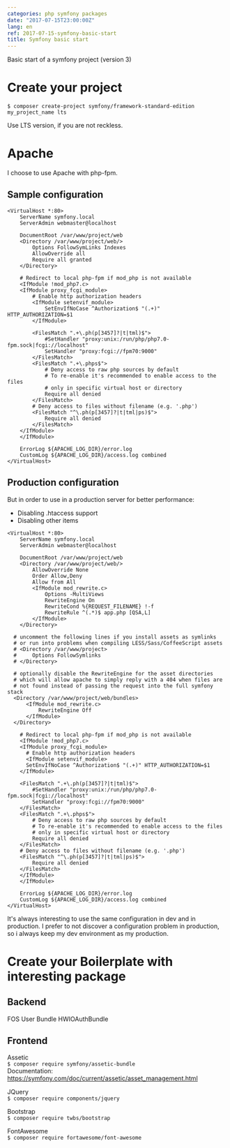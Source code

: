 ```yaml
---
categories: php symfony packages
date: "2017-07-15T23:00:00Z"
lang: en
ref: 2017-07-15-symfony-basic-start
title: Symfony basic start
---
```

Basic start of a symfony project (version 3)

# Create your project
`$ composer create-project symfony/framework-standard-edition my_project_name lts`

Use LTS version, if you are not reckless.

# Apache
I choose to use Apache with php-fpm.

## Sample configuration

```
<VirtualHost *:80>
	ServerName symfony.local
	ServerAdmin webmaster@localhost

	DocumentRoot /var/www/project/web
	<Directory /var/www/project/web/>
		Options FollowSymLinks Indexes
		AllowOverride all
		Require all granted
	</Directory>

	# Redirect to local php-fpm if mod_php is not available
	<IfModule !mod_php7.c>
	<IfModule proxy_fcgi_module>
		# Enable http authorization headers
		<IfModule setenvif_module>
			SetEnvIfNoCase ^Authorization$ "(.+)" HTTP_AUTHORIZATION=$1
		</IfModule>

		<FilesMatch ".+\.ph(p[3457]?|t|tml)$">
			#SetHandler "proxy:unix:/run/php/php7.0-fpm.sock|fcgi://localhost"
			SetHandler "proxy:fcgi://fpm70:9000"
		</FilesMatch>
		<FilesMatch ".+\.phps$">
			# Deny access to raw php sources by default
			# To re-enable it's recommended to enable access to the files
			# only in specific virtual host or directory
			Require all denied
		</FilesMatch>
		# Deny access to files without filename (e.g. '.php')
		<FilesMatch "^\.ph(p[3457]?|t|tml|ps)$">
			Require all denied
		</FilesMatch>
	</IfModule>
	</IfModule>

	ErrorLog ${APACHE_LOG_DIR}/error.log
	CustomLog ${APACHE_LOG_DIR}/access.log combined
</VirtualHost>
```

## Production configuration

But in order to use in a production server for better performance:
 - Disabling .htaccess support
 - Disabling other items

```
<VirtualHost *:80>
	ServerName symfony.local
	ServerAdmin webmaster@localhost

	DocumentRoot /var/www/project/web
	<Directory /var/www/project/web/>
		AllowOverride None
		Order Allow,Deny
		Allow from All
		<IfModule mod_rewrite.c>
			Options -MultiViews
			RewriteEngine On
			RewriteCond %{REQUEST_FILENAME} !-f
			RewriteRule ^(.*)$ app.php [QSA,L]
		</IfModule>
	</Directory>

  # uncomment the following lines if you install assets as symlinks
  # or run into problems when compiling LESS/Sass/CoffeeScript assets
  # <Directory /var/www/project>
  #     Options FollowSymlinks
  # </Directory>

  # optionally disable the RewriteEngine for the asset directories
  # which will allow apache to simply reply with a 404 when files are
  # not found instead of passing the request into the full symfony stack
  <Directory /var/www/project/web/bundles>
      <IfModule mod_rewrite.c>
          RewriteEngine Off
      </IfModule>
  </Directory>

	# Redirect to local php-fpm if mod_php is not available
	<IfModule !mod_php7.c>
  	<IfModule proxy_fcgi_module>
      # Enable http authorization headers
      <IfModule setenvif_module>
      SetEnvIfNoCase ^Authorization$ "(.+)" HTTP_AUTHORIZATION=$1
    </IfModule>

    <FilesMatch ".+\.ph(p[3457]?|t|tml)$">
  		#SetHandler "proxy:unix:/run/php/php7.0-fpm.sock|fcgi://localhost"
  		SetHandler "proxy:fcgi://fpm70:9000"
    </FilesMatch>
	<FilesMatch ".+\.phps$">
		# Deny access to raw php sources by default
		# To re-enable it's recommended to enable access to the files
		# only in specific virtual host or directory
		Require all denied
	</FilesMatch>
	# Deny access to files without filename (e.g. '.php')
	<FilesMatch "^\.ph(p[3457]?|t|tml|ps)$">
		Require all denied
	</FilesMatch>
	</IfModule>
	</IfModule>

	ErrorLog ${APACHE_LOG_DIR}/error.log
	CustomLog ${APACHE_LOG_DIR}/access.log combined
</VirtualHost>
```

It's always interesting to use the same configuration in dev and in production.
I prefer to not discover a configuration problem in production, so i always
keep my dev environment as my production.

# Create your Boilerplate with interesting package  

## Backend

FOS User Bundle
HWIOAuthBundle

## Frontend
Assetic  
`$ composer require symfony/assetic-bundle`  
Documentation: https://symfony.com/doc/current/assetic/asset_management.html

JQuery  
`$ composer require components/jquery`

Bootstrap  
`$ composer require twbs/bootstrap`

FontAwesome  
`$ composer require fortawesome/font-awesome`
